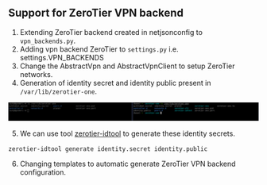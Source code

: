 ## Support for ZeroTier VPN backend

1. Extending ZeroTier backend created in netjsonconfig to `vpn_backends.py`.
2. Adding vpn backend ZeroTier to `settings.py` i.e. settings.VPN_BACKENDS
3. Change the AbstractVpn and AbstractVpnClient to setup ZeroTier networks.
4. Generation of identity secret and identity public present in `/var/lib/zerotier-one`.

![zerotier-one-files](../images/identity.png)

5. We can use tool [zerotier-idtool](https://man.archlinux.org/man/community/zerotier-one/zerotier-idtool.1.en) to generate these identity secrets.

```
zerotier-idtool generate identity.secret identity.public
```
6. Changing templates to automatic generate ZeroTier VPN backend configuration.
